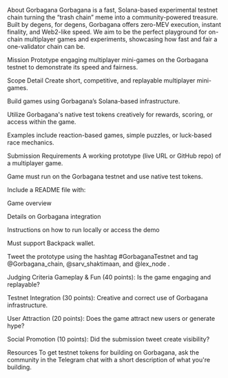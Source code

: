 About Gorbagana
Gorbagana is a fast, Solana-based experimental testnet chain turning the “trash chain” meme into a community-powered treasure. Built by degens, for degens, Gorbagana offers zero-MEV execution, instant finality, and Web2-like speed. We aim to be the perfect playground for on-chain multiplayer games and experiments, showcasing how fast and fair a one-validator chain can be.

Mission
Prototype engaging multiplayer mini-games on the Gorbagana testnet to demonstrate its speed and fairness.

Scope Detail
Create short, competitive, and replayable multiplayer mini-games.

Build games using Gorbagana’s Solana-based infrastructure.

Utilize Gorbagana's native test tokens creatively for rewards, scoring, or access within the game.

Examples include reaction-based games, simple puzzles, or luck-based race mechanics.

Submission Requirements
A working prototype (live URL or GitHub repo) of a multiplayer game.

Game must run on the Gorbagana testnet and use native test tokens.

Include a README file with:

Game overview

Details on Gorbagana integration

Instructions on how to run locally or access the demo

Must support Backpack wallet.

Tweet the prototype using the hashtag #GorbaganaTestnet and tag @Gorbagana_chain, @sarv_shaktimaan, and @lex_node .

Judging Criteria
Gameplay & Fun (40 points): Is the game engaging and replayable?

Testnet Integration (30 points): Creative and correct use of Gorbagana infrastructure.

User Attraction (20 points): Does the game attract new users or generate hype?

Social Promotion (10 points): Did the submission tweet create visibility?

Resources
To get testnet tokens for building on Gorbagana, ask the community in the Telegram chat with a short description of what you're building.